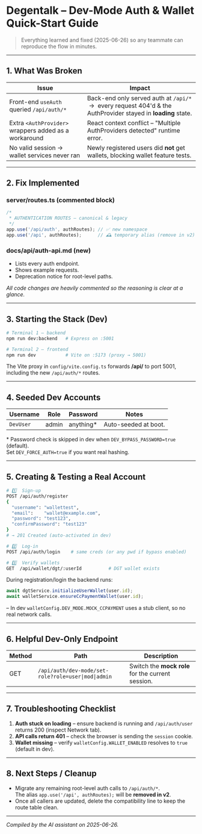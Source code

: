# Degentalk – Dev-Mode Auth & Wallet Quick-Start Guide

> Everything learned and fixed (2025-06-26) so any teammate can reproduce the flow in minutes.

---

## 1. What Was Broken

| Issue | Impact |
|-------|--------|
| Front-end `useAuth` queried `/api/auth/*` | Back-end only served auth at `/api/*` &nbsp;→&nbsp; every request 404'd & the AuthProvider stayed in **loading** state. |
| Extra `<AuthProvider>` wrappers added as a workaround | React context conflict – "Multiple AuthProviders detected" runtime error. |
| No valid session → wallet services never ran | Newly registered users did **not** get wallets, blocking wallet feature tests. |

---

## 2. Fix Implemented

### server/routes.ts (commented block)
```ts
/*
 * AUTHENTICATION ROUTES – canonical & legacy
 */
app.use('/api/auth', authRoutes); // ✅ new namespace
app.use('/api', authRoutes);      // 🕰️ temporary alias (remove in v2)
```

### docs/api/auth-api.md (new)
* Lists every auth endpoint.
* Shows example requests.
* Deprecation notice for root-level paths.

_All code changes are heavily commented so the reasoning is clear at a glance._

---

## 3. Starting the Stack (Dev)
```bash
# Terminal 1 – backend
npm run dev:backend   # Express on :5001

# Terminal 2 – frontend
npm run dev           # Vite on :5173 (proxy → 5001)
```
The Vite proxy in `config/vite.config.ts` forwards **/api/** to port 5001, including the new `/api/auth/*` routes.

---

## 4. Seeded Dev Accounts

| Username | Role  | Password       | Notes |
|----------|-------|---------------|-------|
| `DevUser`| admin | anything*     | Auto-seeded at boot. |

\* Password check is skipped in dev when `DEV_BYPASS_PASSWORD=true` (default).  
Set `DEV_FORCE_AUTH=true` if you want real hashing.

---

## 5. Creating & Testing a Real Account

```bash
# 1️⃣  Sign-up
POST /api/auth/register
{
  "username": "wallettest",
  "email":    "wallet@example.com",
  "password": "test123",
  "confirmPassword": "test123"
}
# → 201 Created (auto-activated in dev)

# 2️⃣  Log-in
POST /api/auth/login    # same creds (or any pwd if bypass enabled)

# 3️⃣  Verify wallets
GET  /api/wallet/dgt/:userId          # DGT wallet exists
```

During registration/login the backend runs:
```ts
await dgtService.initializeUserWallet(user.id);
await walletService.ensureCcPaymentWallet(user.id);
```
– In dev `walletConfig.DEV_MODE.MOCK_CCPAYMENT` uses a stub client, so no real network calls.

---

## 6. Helpful Dev-Only Endpoint

| Method | Path | Description |
|--------|------|-------------|
| GET | `/api/auth/dev-mode/set-role?role=user\|mod\|admin` | Switch the **mock role** for the current session. |

---

## 7. Troubleshooting Checklist

1. **Auth stuck on loading** – ensure backend is running and `/api/auth/user` returns 200 (inspect Network tab).
2. **API calls return 401** – check the browser is sending the `session` cookie.
3. **Wallet missing** – verify `walletConfig.WALLET_ENABLED` resolves to `true` (default in dev).

---

## 8. Next Steps / Cleanup

* Migrate any remaining root-level auth calls to `/api/auth/*`.  
  The alias `app.use('/api', authRoutes);` will be **removed in v2**.
* Once all callers are updated, delete the compatibility line to keep the route table clean.

---

_Compiled by the AI assistant on 2025-06-26._ 